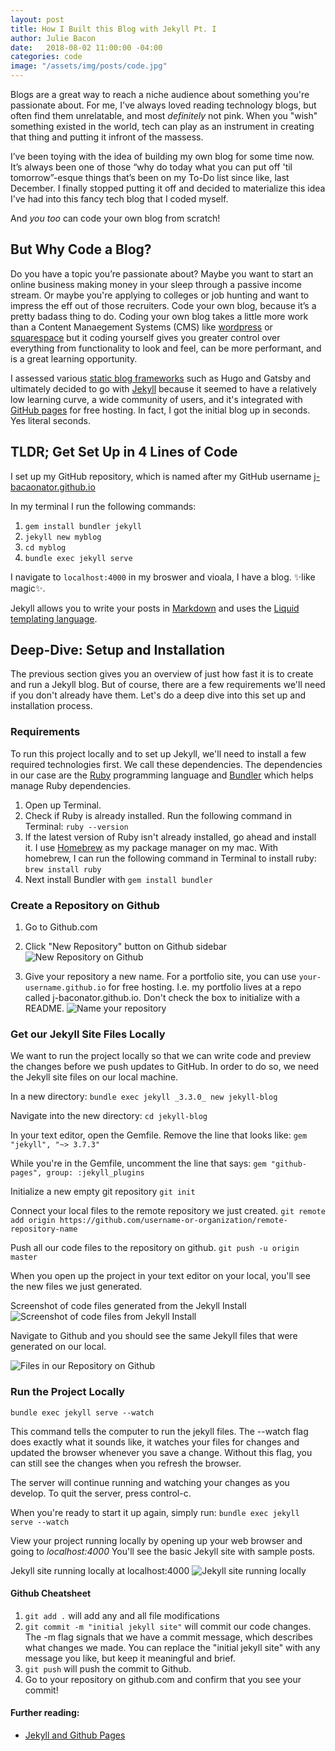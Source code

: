 ```yaml
---
layout: post
title: How I Built this Blog with Jekyll Pt. I
author: Julie Bacon
date:   2018-08-02 11:00:00 -04:00
categories: code
image: "/assets/img/posts/code.jpg"
---
```


Blogs are a great way to reach a niche audience about something you're passionate about. For me, I've always loved reading technology blogs, but often find them unrelatable, and most *definitely* not pink. When you "wish" something existed in the world, tech can play as an instrument in creating that thing and putting it infront of the massess.

I’ve been toying with the idea of building my own blog for some time now. It’s always been one of those “why do today what you can put off 'til tomorrow”-esque things that’s been on my To-Do list since like, last December. I finally stopped putting it off and decided to materialize this idea I've had into this fancy tech blog that I coded myself.

And *you too* can code your own blog from scratch!



## But Why Code a Blog?

Do you have a topic you’re passionate about? Maybe you want to start an online business making money in your sleep through a passive income stream. Or maybe you're applying to colleges or job hunting and want to impress the eff out of those recruiters. Code your own blog, because it’s a pretty badass thing to do. Coding your own blog takes a little more work than a Content Manaegement Systems (CMS) like [wordpress](https://wordpress.org/) or [squarespace](https://www.squarespace.com/) but it coding yourself gives you greater control over everything from functionality to look and feel, can be more performant, and is a great learning opportunity.

I assessed various [static blog frameworks](https://www.netlify.com/blog/2017/05/25/top-ten-static-site-generators-of-2017/) such as Hugo and Gatsby and ultimately decided to go with [Jekyll](https://jekyllrb.com/) because it seemed to have a relatively low learning curve, a wide community of users, and it's integrated with [GitHub pages](https://pages.github.com/) for free hosting. In fact, I got the initial blog up in seconds. Yes literal seconds.



## TLDR; Get Set Up in 4 Lines of Code

I set up my GitHub repository, which is named after my GitHub username [j-bacaonator.github.io](https://github.com/j-baconator/j-baconator.github.io)

In my terminal I run the following commands:
1. `gem install bundler jekyll`
2. `jekyll new myblog`
3. `cd myblog`
4. 	`bundle exec jekyll serve`

I navigate to `localhost:4000` in my broswer and vioala, I have a blog. ✨like magic✨.

Jekyll allows you to write your posts in [Markdown](https://daringfireball.net/projects/markdown/syntax) and uses the [Liquid templating language](https://github.com/Shopify/liquid/wiki).



## Deep-Dive: Setup and Installation

The previous section gives you an overview of just how fast it is to create and run a Jekyll blog. But of course, there are a few requirements we'll need if you don't already have them. Let's do a deep dive into this set up and installation process.


### Requirements
To run this project locally and to set up Jekyll, we'll need to install a few required technologies first. We call these dependencies. The dependencies in our case are the [Ruby](https://www.ruby-lang.org/en/) programming language and [Bundler](https://bundler.io/) which helps manage Ruby dependencies.

1. Open up Terminal.
2. Check if Ruby is already installed. Run the following command in Terminal:
	`ruby --version`
3. If the latest version of Ruby isn't already installed, go ahead and install it. I use [Homebrew](https://brew.sh/) as my package manager on my mac. With homebrew, I can run the following command in Terminal to install ruby:
	`brew install ruby`
4. Next install Bundler with
	`gem install bundler`



### Create a Repository on Github
1. Go to Github.com

2. Click "New Repository" button on Github sidebar
![New Repository on Github](/assets/img/posts/new-repo-1.png)

3. Give your repository a new name. For a portfolio site, you can use `your-username.github.io` for free hosting. I.e. my portfolio lives at a repo called j-baconator.github.io. Don't check the box to initialize with a README.
![Name your repository](/assets/img/posts/new-repo-2.png)



### Get our Jekyll Site Files Locally
We want to run the project locally so that we can write code and preview the changes before we push updates to GitHub. In order to do so, we need the Jekyll site files on our local machine.

In a new directory:
`bundle exec jekyll _3.3.0_ new jekyll-blog`

Navigate into the new directory:
`cd jekyll-blog`

In your text editor, open the Gemfile. Remove the line that looks like:
`gem "jekyll", "~> 3.7.3"`

While you're in the Gemfile, uncomment the line that says:
`gem "github-pages", group: :jekyll_plugins`

Initialize a new empty git repository
`git init`

Connect your local files to the remote repository we just created.
`git remote add origin https://github.com/username-or-organization/remote-repository-name`

Push all our code files to the repository on github.
`git push -u origin master`

When you open up the project in your text editor on your local, you'll see the new files we just generated.

Screenshot of code files generated from the Jekyll Install
![Screenshot of code files from Jekyll Install](/assets/img/posts/boilerplate.png)

Navigate to Github and you should see the same Jekyll files that were generated on our local.

![Files in our Repository on Github](/assets/img/posts/new-repo-3.png)


### Run the Project Locally
`bundle exec jekyll serve --watch`

This command tells the computer to run the jekyll files. The --watch flag does exactly what it sounds like, it watches your files for changes and updated the browser whenever you save a change. Without this flag, you can still see the changes when you refresh the browser.

The server will continue running and watching your changes as you develop. To quit the server, press control-c.

When you're ready to start it up again, simply run:
`bundle exec jekyll serve --watch`

View your project running locally by opening up your web browser and going to
_localhost:4000_ You'll see the basic Jekyll site with sample posts.

Jekyll site running locally at localhost:4000
![Jekyll site running locally](/assets/img/posts/jekyll-default.png)


#### Github Cheatsheet
1. `git add .` will add any and all file modifications
2. `git commit -m "initial jekyll site"` will commit our code changes. The -m flag signals that we have a commit message, which describes what changes we made. You can replace the "initial jekyll site" with any message you like, but keep it meaningful and brief.
3. `git push` will push the commit to Github.
4. Go to your repository on github.com and confirm that you see your commit!



#### Further reading:
- [Jekyll and Github Pages](https://help.github.com/articles/setting-up-your-github-pages-site-locally-with-jekyll/)
